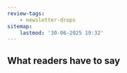 ```yaml
---
review-tags:
    - newsletter-drops
sitemap:
    lastmod: '30-06-2025 19:32'
---
```


## What readers have to say
